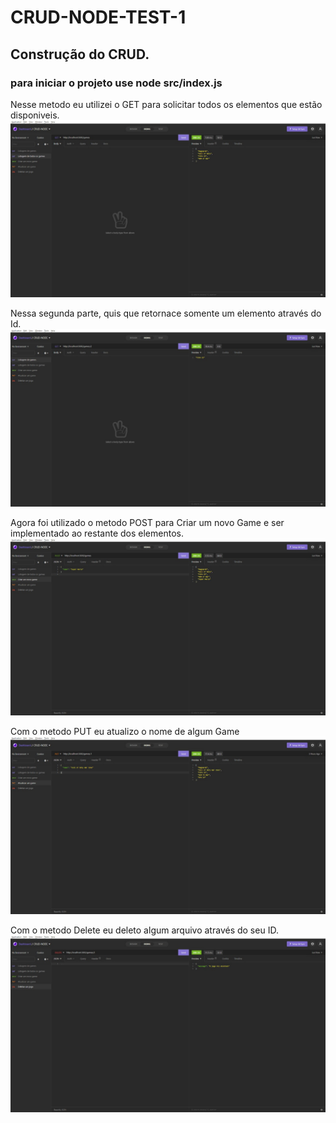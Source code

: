 # CRUD-NODE-TEST-1
## Construção do CRUD.
### para iniciar o projeto use node src/index.js

Nesse metodo eu utilizei o GET para solicitar todos os elementos que estão disponiveis.
![crud-get](https://github.com/yasuhei/CRUD-NODE-TEST-1/blob/main/1.jpeg)


Nessa segunda parte, quis que retornace somente um elemento através do Id.
![crud-get](https://github.com/yasuhei/CRUD-NODE-TEST-1/blob/main/2.jpeg)


Agora foi utilizado o metodo POST para Criar um novo Game e ser implementado ao restante dos elementos.
![crud-get](https://github.com/yasuhei/CRUD-NODE-TEST-1/blob/main/3.jpeg)


Com o metodo PUT eu atualizo o nome de algum Game 
![crud-get](https://github.com/yasuhei/CRUD-NODE-TEST-1/blob/main/4.jpeg)


Com o metodo Delete eu deleto algum arquivo através do seu ID.
![crud-get](https://github.com/yasuhei/CRUD-NODE-TEST-1/blob/main/5.jpeg)

